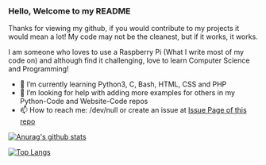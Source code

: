 ### Hello, Welcome to my README

Thanks for viewing my github, if you would contribute to my projects it would mean a lot!
My code may not be the cleanest, but if it works, it works.

I am someone who loves to use a Raspberry Pi (What I write most of my code on) and although find it challenging, love to learn Computer Science and Programming!

- 🌱 I’m currently learning Python3, C, Bash, HTML, CSS and PHP 
- 🤔 I’m looking for help with adding more examples for others in my Python-Code and Website-Code repos 
- 📫 How to reach me: /dev/null or create an issue at [Issue Page of this repo](https://github.com/CleanMachine1/CleanMachine1/issues)


[![Anurag's github stats](https://github-readme-stats.vercel.app/api?username=CleanMachine1&theme=dark&show_icons=true)](https://github.com/anuraghazra/github-readme-stats)

[![Top Langs](https://github-readme-stats.vercel.app/api/top-langs/?username=CleanMachine1&layout=compact&theme=dark)](https://github.com/anuraghazra/github-readme-stats)
